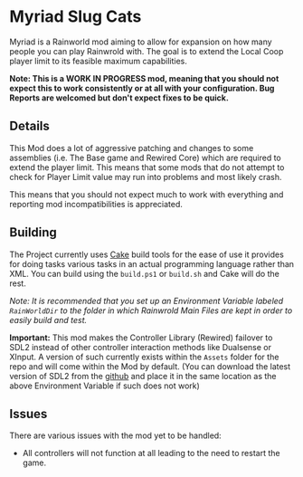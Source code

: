 # Myriad Slug Cats

Myriad is a Rainworld mod aiming to allow for expansion on how many people you can play Rainwrold with. The goal is to extend the Local Coop player limit to its feasible maximum capabilities. 

**Note: This is a WORK IN PROGRESS mod, meaning that you should not expect this to work consistently or at all with your configuration. Bug Reports are welcomed but don't expect fixes to be quick.**

## Details

This Mod does a lot of aggressive patching and changes to some assemblies (i.e. The Base game and Rewired Core) which are required to extend the player limit. This means that some mods that do not attempt to check for Player Limit value may run into problems and most likely crash.

This means that you should not expect much to work with everything and reporting mod incompatibilities is appreciated.

## Building

The Project currently uses [Cake](https://github.com/cake-build/cake) build tools for the ease of use it provides for doing tasks various tasks in an actual programming language rather than XML. You can build using the `build.ps1` or `build.sh` and Cake will do the rest. 

*Note: It is recommended that you set up an Environment Variable labeled `RainWorldDir` to the folder in which Rainwrold Main Files are kept in order to easily build and test.*

**Important:** This mod makes the Controller Library (Rewired) failover to SDL2 instead of other controller interaction methods like Dualsense or XInput. A version of such currently exists within the `Assets` folder for the repo and will come within the Mod by default. (You can download the latest version of SDL2 from the [github](https://github.com/libsdl-org/SDL/) and place it in the same location as the above Environment Variable if such does not work)

## Issues

There are various issues with the mod yet to be handled:
- All controllers will not function at all leading to the need to restart the game.
 
